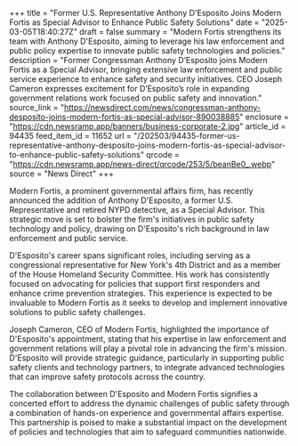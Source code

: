 +++
title = "Former U.S. Representative Anthony D'Esposito Joins Modern Fortis as Special Advisor to Enhance Public Safety Solutions"
date = "2025-03-05T18:40:27Z"
draft = false
summary = "Modern Fortis strengthens its team with Anthony D'Esposito, aiming to leverage his law enforcement and public policy expertise to innovate public safety technologies and policies."
description = "Former Congressman Anthony D’Esposito joins Modern Fortis as a Special Advisor, bringing extensive law enforcement and public service experience to enhance safety and security initiatives. CEO Joseph Cameron expresses excitement for D’Esposito’s role in expanding government relations work focused on public safety and innovation."
source_link = "https://newsdirect.com/news/congressman-anthony-desposito-joins-modern-fortis-as-special-advisor-890038885"
enclosure = "https://cdn.newsramp.app/banners/business-corporate-2.jpg"
article_id = 94435
feed_item_id = 11652
url = "/202503/94435-former-us-representative-anthony-desposito-joins-modern-fortis-as-special-advisor-to-enhance-public-safety-solutions"
qrcode = "https://cdn.newsramp.app/news-direct/qrcode/253/5/beanBe0_.webp"
source = "News Direct"
+++

<p>Modern Fortis, a prominent governmental affairs firm, has recently announced the addition of Anthony D'Esposito, a former U.S. Representative and retired NYPD detective, as a Special Advisor. This strategic move is set to bolster the firm's initiatives in public safety technology and policy, drawing on D'Esposito's rich background in law enforcement and public service.</p><p>D'Esposito's career spans significant roles, including serving as a congressional representative for New York's 4th District and as a member of the House Homeland Security Committee. His work has consistently focused on advocating for policies that support first responders and enhance crime prevention strategies. This experience is expected to be invaluable to Modern Fortis as it seeks to develop and implement innovative solutions to public safety challenges.</p><p>Joseph Cameron, CEO of Modern Fortis, highlighted the importance of D'Esposito's appointment, stating that his expertise in law enforcement and government relations will play a pivotal role in advancing the firm's mission. D'Esposito will provide strategic guidance, particularly in supporting public safety clients and technology partners, to integrate advanced technologies that can improve safety protocols across the country.</p><p>The collaboration between D'Esposito and Modern Fortis signifies a concerted effort to address the dynamic challenges of public safety through a combination of hands-on experience and governmental affairs expertise. This partnership is poised to make a substantial impact on the development of policies and technologies that aim to safeguard communities nationwide.</p>